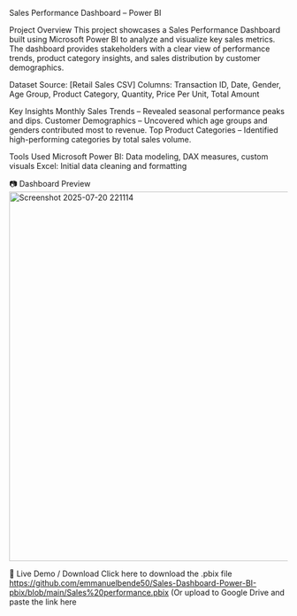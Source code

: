 Sales Performance Dashboard – Power BI

Project Overview
This project showcases a Sales Performance Dashboard built using Microsoft Power BI to analyze and visualize key sales metrics. The dashboard provides stakeholders with a clear view of performance trends, product category insights, and sales distribution by customer demographics.

Dataset
Source: [Retail Sales CSV]
Columns: Transaction ID, Date, Gender, Age Group, Product Category, Quantity, Price Per Unit, Total Amount

Key Insights
Monthly Sales Trends – Revealed seasonal performance peaks and dips.
Customer Demographics – Uncovered which age groups and genders contributed most to revenue.
Top Product Categories – Identified high-performing categories by total sales volume.

Tools Used
Microsoft Power BI: Data modeling, DAX measures, custom visuals
Excel: Initial data cleaning and formatting

📷 Dashboard Preview
<img width="1162" height="668" alt="Screenshot 2025-07-20 221114" src="https://github.com/user-attachments/assets/d0cc3043-dd17-403f-bbe8-c027615d1361" />

🔗 Live Demo / Download
Click here to download the .pbix file https://github.com/emmanuelbende50/Sales-Dashboard-Power-BI-pbix/blob/main/Sales%20performance.pbix
(Or upload to Google Drive and paste the link here
